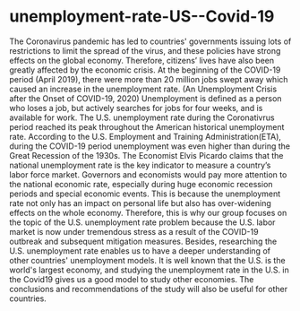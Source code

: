 # unemployment-rate-US--Covid-19

The Coronavirus pandemic has led to countries' governments issuing lots of restrictions to limit the spread of the virus, and these policies have strong effects on the global economy. Therefore, citizens’ lives have also been greatly affected by the economic crisis. At the beginning of the COVID-19 period (April 2019), there were more than 20 million jobs swept away which caused an increase in the unemployment rate. (An Unemployment Crisis after the Onset of COVID-19, 2020) Unemployment is defined as a person who loses a job, but actively searches for jobs for four weeks, and is available for work. The U.S. unemployment rate during the Coronativrus period reached its peak throughout the American historical unemployment rate. According to the U.S. Employment and Training Administration(ETA), during the COVID-19 period unemployment was even higher than during the Great Recession of the 1930s. 
The Economist Elvis Picardo claims that the national unemployment rate is the key indicator to measure a country’s labor force market. Governors and economists would pay more attention to the national economic rate, especially during huge economic recession periods and special economic events. This is because the unemployment rate not only has an impact on personal life but also has over-widening effects on the whole economy. Therefore, this is why our group focuses on the topic of the U.S. unemployment rate problem because the U.S. labor market is now under tremendous stress as a result of the COVID-19 outbreak and subsequent mitigation measures. Besides, researching the U.S. unemployment rate enables us to have a deeper understanding of other countries' unemployment models. It is well known that the U.S. is the world's largest economy, and studying the unemployment rate in the U.S. in the Covid19 gives us a good model to study other economies. The conclusions and recommendations of the study will also be useful for other countries.
